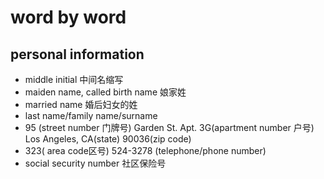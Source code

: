# word by word
## personal information  
* middle initial 中间名缩写  
* maiden name, called birth name 娘家姓  
* married name 婚后妇女的姓  
* last name/family name/surname  
* 95 (street number 门牌号) Garden St. Apt. 3G(apartment number 户号)  
  Los Angeles, CA(state) 90036(zip code)  
* 323( area code区号) 524-3278 (telephone/phone number)  
* social security number 社区保险号